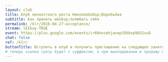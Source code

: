 ```yaml
---
layout: club
title: Клуб личностного роста Николая&nbsp;Воробьёва
subtitle: Как принять и&nbsp;полюбить себя
permalink: /klr/2016-04-27-acceptance/
stream: lEIkuy-TRGE
event: https://plus.google.com/events/cr60nnsehjavep356bvp9b52vu8
chat: false
ref: /klr/
buttonTitle: Вступить в клуб и получить приглашение на следующее занятие
# теперь ссылка сразу будет с суффиксом, а при выкладывании в продажу будем добавлять ещё и пару секретных букв в конце
---
```

